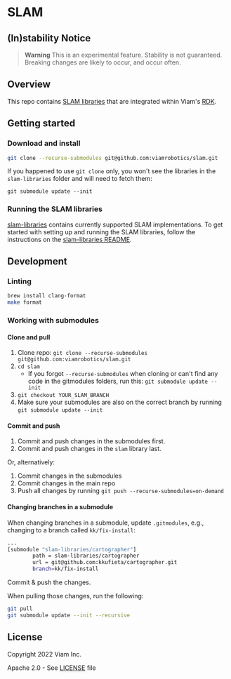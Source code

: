 # SLAM

## (In)stability Notice
> **Warning**
> This is an experimental feature. Stability is not guaranteed. Breaking changes are likely to occur, and occur often.

## Overview
This repo contains [SLAM libraries](https://github.com/viamrobotics/slam/tree/main/slam-libraries) that are integrated within Viam's [RDK](https://github.com/viamrobotics/rdk).

## Getting started

### Download and install
```bash
git clone --recurse-submodules git@github.com:viamrobotics/slam.git
```

If you happened to use `git clone` only, you won't see the libraries in the `slam-libraries` folder and will need to fetch them:

`git submodule update --init`

### Running the SLAM libraries
[slam-libraries](./slam-libraries) contains currently supported SLAM implementations. To get started with setting up and running the SLAM libraries, follow the instructions on the [slam-libraries README](./slam-libraries/README.md).

## Development
### Linting

```bash
brew install clang-format
make format
```

### Working with submodules

#### Clone and pull

1. Clone repo: `git clone --recurse-submodules git@github.com:viamrobotics/slam.git`
2. `cd slam`
    * If you forgot `--recurse-submodules` when cloning or can't find any code in the gitmodules folders, run this: `git submodule update --init`
2. `git checkout YOUR_SLAM_BRANCH`
3. Make sure your submodules are also on the correct branch by running `git submodule update --init`

#### Commit and push
1. Commit and push changes in the submodules first.
2. Commit and push changes in the `slam` library last.

Or, alternatively:
1. Commit changes in the submodules
1. Commit changes in the main repo
1. Push all changes by running `git push --recurse-submodules=on-demand`

#### Changing branches in a submodule
When changing branches in a submodule, update `.gitmodules`, e.g., changing to a branch called `kk/fix-install`:

```bash
...
[submodule "slam-libraries/cartographer"]
        path = slam-libraries/cartographer
        url = git@github.com:kkufieta/cartographer.git
        branch=kk/fix-install
```

Commit & push the changes.

When pulling those changes, run the following:
```bash
git pull
git submodule update --init --recursive
```

## License
Copyright 2022 Viam Inc.

Apache 2.0 - See [LICENSE](https://github.com/viamrobotics/slam/blob/main/LICENSE) file

